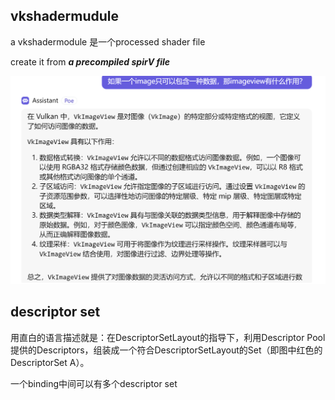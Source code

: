 ## vkshadermudule

a vkshadermodule 是一个processed shader file

create it from ***a precompiled spirV file***

![alt text](image-6.png)

## descriptor set

用直白的语言描述就是：在DescriptorSetLayout的指导下，利用Descriptor Pool提供的Descriptors，组装成一个符合DescriptorSetLayout的Set（即图中红色的DescriptorSet A）。

一个binding中间可以有多个descriptor set
